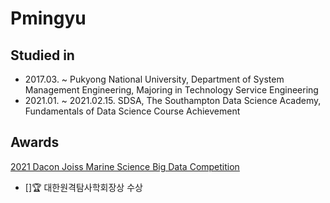 # Pmingyu
## Studied in
* 2017.03. ~ Pukyong National University, Department of System Management Engineering, Majoring in Technology Service Engineering
* 2021.01. ~ 2021.02.15. SDSA, The Southampton Data Science Academy, Fundamentals of Data Science Course Achievement

## Awards
[2021 Dacon Joiss Marine Science Big Data Competition](https://dacon.io/competitions/official/235793/overview/description)
* []🏆 대한원격탐사학회장상 수상
